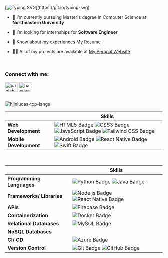   [![Typing SVG](https://readme-typing-svg.herokuapp.com?color=%2336BCF7&center=true&vCenter=true&width=600&lines=Hi+there+👋,+I+am+Hao+Jin;+Welcome+to+My+Profile!)](https://git.io/typing-svg)
  
- 🐾 I’m currently pursuing Master's degree in Computer Science at **Northeastern University**

- 👯 I’m looking for internships for **Software Engineer**

- 📄 Know about my experiences [My Resume](https://drive.google.com/file/d/1BUDi9z6wXmd0NxkE1NJPxQDANIpKGtew/view?usp=sharing)

- 👨‍💻 All of my projects are available at [My Peronal Website](https://lucasjin.netlify.app)

<br>
<h3 align="left">Connect with me:</h3>
<p align="left">
<a href="https://twitter.com/panicblues" target="blank"><img align="center" src="https://raw.githubusercontent.com/rahuldkjain/github-profile-readme-generator/master/src/images/icons/Social/twitter.svg" alt="panicblues" height="30" width="40" /></a>
<a href="https://www.linkedin.com/in/lucas-jinhao/" target="blank"><img align="center" src="https://raw.githubusercontent.com/rahuldkjain/github-profile-readme-generator/master/src/images/icons/Social/linked-in-alt.svg" alt="hao(lucas) jin" height="30" width="40" /></a>
</p>
<p align="left">
  
  <br>
<img align="center" src="https://github-readme-stats.vercel.app/api/top-langs?username=hjinlucas&count_private=true&layout=compact" alt="hjinlucas-top-langs" />


<br>

|                         |Skills|
|------------------------ | --------------------------------------------------------------------------------------------------- |
|**Web Development**      | ![HTML5 Badge](https://img.shields.io/badge/-HTML5-E34F26?style=flat&logo=HTML5&logoColor=white) ![CSS3 Badge](https://img.shields.io/badge/-CSS3-1572B6?style=flat&logo=CSS3&logoColor=white) ![JavaScript Badge](https://img.shields.io/badge/-JavaScript-F7DF1E?style=flat&logo=JavaScript&logoColor=black) ![Tailwind CSS Badge](https://img.shields.io/badge/-Tailwind%20CSS-38B2AC?style=flat&logo=Tailwind-CSS&logoColor=white) |
|**Mobile Development**   | ![Android Badge](https://img.shields.io/badge/-Android-3DDC84?style=flat&logo=Android&logoColor=white) ![React Native Badge](https://img.shields.io/badge/-React%20Native-61DAFB?style=flat&logo=React&logoColor=white) ![Swift Badge](https://img.shields.io/badge/-Swift-FA7343?style=flat&logo=Swift&logoColor=white) |

<br>

|                         |Skills                                                                                             |
|------------------------ | ------------------------------------------------------------------------------------------------- |
|**Programming Languages**| ![Python Badge](https://img.shields.io/badge/-Python-3776AB?style=flat&logo=Python&logoColor=white) ![Java Badge](https://img.shields.io/badge/-Java-007396?style=flat&logo=Java&logoColor=white) |
|**Frameworks/ Libraries**| ![Node.js Badge](https://img.shields.io/badge/-Node.js-339933?style=flat&logo=Node.js&logoColor=white) ![React Native Badge](https://img.shields.io/badge/-React%20Native-61DAFB?style=flat&logo=React&logoColor=white) |
|**APIs**                 | ![Firebase Badge](https://img.shields.io/badge/-Firebase-FFCA28?style=flat&logo=Firebase&logoColor=white) |
|**Containerization**     | ![Docker Badge](https://img.shields.io/badge/-Docker-2496ED?style=flat&logo=Docker&logoColor=white) |
|**Relational Databases** | ![MySQL Badge](https://img.shields.io/badge/-MySQL-4479A1?style=flat&logo=MySQL&logoColor=white) |
|**NoSQL Databases**      |                                                                                                  |
|**CI/ CD**               | ![Azure Badge](https://img.shields.io/badge/-Azure-0089D6?style=flat&logo=Microsoft-Azure&logoColor=white) |
|**Version Control**     | ![Git Badge](https://img.shields.io/badge/-Git-F05032?style=flat&logo=Git&logoColor=white) ![GitHub Badge](https://img.shields.io/badge/-GitHub-181717?style=flat&logo=GitHub&logoColor=white) |

<br>
